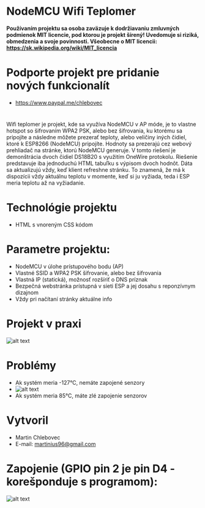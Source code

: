 # NodeMCU Wifi Teplomer
**Používaním projektu sa osoba zaväzuje k dodržiavaniu zmluvných podmienok MIT licencie, pod ktorou je projekt šírený! Uvedomuje si riziká, obmedzenia a svoje povinnosti. Všeobecne o MIT licencii: https://sk.wikipedia.org/wiki/MIT_licencia**
# Podporte projekt pre pridanie nových funkcionalít
* https://www.paypal.me/chlebovec
#
Wifi teplomer je projekt, kde sa využíva NodeMCU v AP móde, je to vlastne hotspot so šifrovaním WPA2 PSK, alebo bez šifrovania, ku ktorému sa pripojíte a následne môžete prezerať teploty, alebo veličiny iných čidiel, ktoré k ESP8266 (NodeMCU) pripojíte. Hodnoty sa prezerajú cez webový prehliadač na stránke, ktorú NodeMCU generuje. V tomto riešení je demonštrácia dvoch čidiel DS18B20 s využitím OneWire protokolu. Riešenie predstavuje iba jednoduchú HTML tabuľku s výpisom dvoch hodnôt. Dáta sa aktualizujú vždy, keď klient refreshne stránku. To znamená, že má k dispozícii vždy aktuálnu teplotu v momente, keď si ju vyžiada, teda i ESP meria teplotu až na vyžiadanie.

# Technológie projektu
* HTML s vnoreným CSS kódom

# Parametre projektu:
* NodeMCU v úlohe prístupového bodu (AP)
* Vlastné SSID a WPA2 PSK šifrovanie, alebo bez šifrovania
* Vlastná IP (statická), možnosť rozšíriť o DNS príznak
* Bezpečná webstránka prístupná v sieti ESP a jej dosahu s reponzívnym dizajnom
* Vždy pri načítaní stránky aktuálne info
# Projekt v praxi
![alt text](https://i.nahraj.to/f/2bLk.PNG)
# Problémy
* Ak systém meria -127°C, nemáte zapojené senzory
* ![alt text](https://i.nahraj.to/f/2bLm.png)
* Ak systém meria 85°C, máte zlé zapojenie senzorov
# Vytvoril
* Martin Chlebovec
* E-mail: martinius96@gmail.com
# Zapojenie (GPIO pin 2 je pin D4 - korešponduje s programom):
![alt text](https://i.nahraj.to/f/2bLn.png)
 
